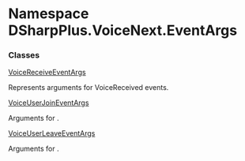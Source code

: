 # Namespace DSharpPlus.VoiceNext.EventArgs

### Classes

[VoiceReceiveEventArgs](DSharpPlus.VoiceNext.EventArgs.VoiceReceiveEventArgs.md)

Represents arguments for VoiceReceived events.

[VoiceUserJoinEventArgs](DSharpPlus.VoiceNext.EventArgs.VoiceUserJoinEventArgs.md)

Arguments for <xref href="DSharpPlus.VoiceNext.VoiceNextConnection.UserJoined" data-throw-if-not-resolved="false"></xref>.

[VoiceUserLeaveEventArgs](DSharpPlus.VoiceNext.EventArgs.VoiceUserLeaveEventArgs.md)

Arguments for <xref href="DSharpPlus.VoiceNext.VoiceNextConnection.UserLeft" data-throw-if-not-resolved="false"></xref>.

